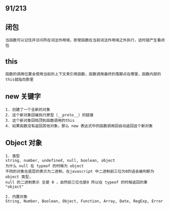 ## 91/213

## 闭包
    当函数可以记住并访问所在词法作用域，即使函数在当前词法作用域之外执行，这时就产生看闭包

## this
    函数的调用位置会使用当前的上下文来引用函数，函数调用最终的落脚点在哪里，函数内部的this就指向那里

## new 关键字
    1. 创建了一个全新的对象
    2. 这个新对象回被执行原型（__proto__）的链接
    3. 这个新对象回档顶到函数调用的this
    4. 如果函数没有返回其他对象，那么 new 表达式中的函数调用回自动返回这个新对象

## Object 对象
    1. 类型
    string, number, undefined, null, boolean, object
    为什么 null 在 typeof 的时候为 object
    不同的对象在底层的表示为二进制，在javascript 中二进制前三位为0的话会被判断为 object 类型，
    null 的二进制表示 全是 0 ，自然前三位也是0 所以在 typeof 的时候返回的事 "object"

    2. 内置对象
    String, Number, Boolean, Object, Function, Array, Date, RegExp, Error
    





















